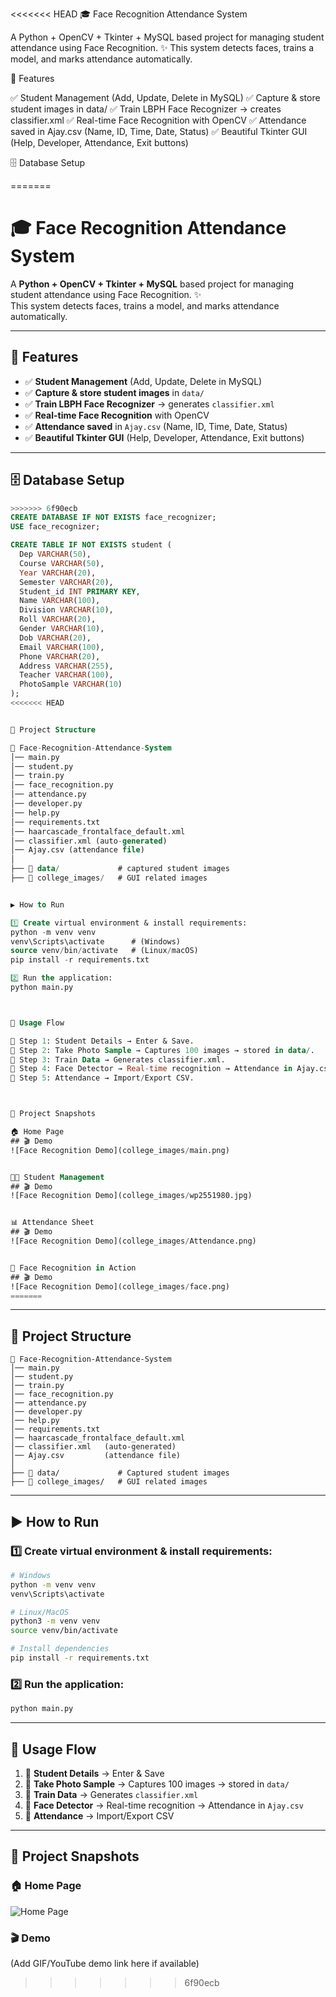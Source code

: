 <<<<<<< HEAD
🎓 Face Recognition Attendance System

A Python + OpenCV + Tkinter + MySQL based project for managing student attendance using Face Recognition.
✨ This system detects faces, trains a model, and marks attendance automatically.

🚀 Features

✅ Student Management (Add, Update, Delete in MySQL)
✅ Capture & store student images in data/
✅ Train LBPH Face Recognizer → creates classifier.xml
✅ Real-time Face Recognition with OpenCV
✅ Attendance saved in Ajay.csv (Name, ID, Time, Date, Status)
✅ Beautiful Tkinter GUI (Help, Developer, Attendance, Exit buttons)


🗄️ Database Setup

=======
# 🎓 Face Recognition Attendance System  

A **Python + OpenCV + Tkinter + MySQL** based project for managing student attendance using Face Recognition. ✨  
This system detects faces, trains a model, and marks attendance automatically.  

---

## 🚀 Features  

- ✅ **Student Management** (Add, Update, Delete in MySQL)  
- ✅ **Capture & store student images** in `data/`  
- ✅ **Train LBPH Face Recognizer** → generates `classifier.xml`  
- ✅ **Real-time Face Recognition** with OpenCV  
- ✅ **Attendance saved** in `Ajay.csv` (Name, ID, Time, Date, Status)  
- ✅ **Beautiful Tkinter GUI** (Help, Developer, Attendance, Exit buttons)  

---

## 🗄️ Database Setup  

```sql
>>>>>>> 6f90ecb
CREATE DATABASE IF NOT EXISTS face_recognizer;
USE face_recognizer;

CREATE TABLE IF NOT EXISTS student (
  Dep VARCHAR(50),
  Course VARCHAR(50),
  Year VARCHAR(20),
  Semester VARCHAR(20),
  Student_id INT PRIMARY KEY,
  Name VARCHAR(100),
  Division VARCHAR(10),
  Roll VARCHAR(20),
  Gender VARCHAR(10),
  Dob VARCHAR(20),
  Email VARCHAR(100),
  Phone VARCHAR(20),
  Address VARCHAR(255),
  Teacher VARCHAR(100),
  PhotoSample VARCHAR(10)
);
<<<<<<< HEAD


📂 Project Structure

📁 Face-Recognition-Attendance-System
│── main.py
│── student.py
│── train.py
│── face_recognition.py
│── attendance.py
│── developer.py
│── help.py
│── requirements.txt
│── haarcascade_frontalface_default.xml
│── classifier.xml (auto-generated)
│── Ajay.csv (attendance file)
│
├── 📁 data/             # captured student images
├── 📁 college_images/   # GUI related images


▶️ How to Run

1️⃣ Create virtual environment & install requirements:
python -m venv venv
venv\Scripts\activate      # (Windows)
source venv/bin/activate   # (Linux/macOS)
pip install -r requirements.txt

2️⃣ Run the application:
python main.py



📖 Usage Flow

🔹 Step 1: Student Details → Enter & Save.
🔹 Step 2: Take Photo Sample → Captures 100 images → stored in data/.
🔹 Step 3: Train Data → Generates classifier.xml.
🔹 Step 4: Face Detector → Real-time recognition → Attendance in Ajay.csv.
🔹 Step 5: Attendance → Import/Export CSV.



📸 Project Snapshots

🏠 Home Page
## 🎬 Demo
![Face Recognition Demo](college_images/main.png)


👨‍🎓 Student Management
## 🎬 Demo
![Face Recognition Demo](college_images/wp2551980.jpg)


📊 Attendance Sheet
## 🎬 Demo
![Face Recognition Demo](college_images/Attendance.png)


🎥 Face Recognition in Action
## 🎬 Demo
![Face Recognition Demo](college_images/face.png)
=======
```  

---

## 📂 Project Structure  

```
📁 Face-Recognition-Attendance-System  
│── main.py  
│── student.py  
│── train.py  
│── face_recognition.py  
│── attendance.py  
│── developer.py  
│── help.py  
│── requirements.txt  
│── haarcascade_frontalface_default.xml  
│── classifier.xml   (auto-generated)  
│── Ajay.csv         (attendance file)  
│
├── 📁 data/             # Captured student images  
├── 📁 college_images/   # GUI related images  
```  

---

## ▶️ How to Run  

### 1️⃣ Create virtual environment & install requirements:  
```bash
# Windows
python -m venv venv
venv\Scripts\activate

# Linux/MacOS
python3 -m venv venv
source venv/bin/activate

# Install dependencies
pip install -r requirements.txt
```

### 2️⃣ Run the application:  
```bash
python main.py
```

---

## 📖 Usage Flow  

1. 🔹 **Student Details** → Enter & Save  
2. 🔹 **Take Photo Sample** → Captures 100 images → stored in `data/`  
3. 🔹 **Train Data** → Generates `classifier.xml`  
4. 🔹 **Face Detector** → Real-time recognition → Attendance in `Ajay.csv`  
5. 🔹 **Attendance** → Import/Export CSV  

---

## 📸 Project Snapshots  

### 🏠 Home Page  
![Home Page](college_images/home.png)  

### 🎬 Demo  
(Add GIF/YouTube demo link here if available)  
>>>>>>> 6f90ecb
